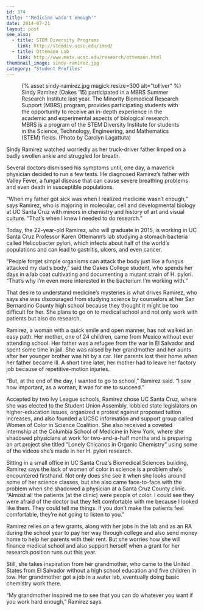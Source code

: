 ```yaml
---
id: 374
title: "'Medicine wasn't enough'"
date: 2014-07-21
layout: post
see_also:
  - title: STEM Diversity Programs
    link: http://stemdiv.ucsc.edu/imsd/
  - title: Ottemann Lab
    link: http://www.metx.ucsc.edu/research/ottemann.html
thumbnail_image: sindy-ramirez.jpg
category: "Student Profiles"
---
```

<figure class="inline-image right">
{% asset sindy-ramirez.jpg magick:resize=300 alt="tolliver" %}<figcaption>Sindy Ramirez (Oakes &#8217;15) participated in a MBRS Summer Research Institute last year. The Minority Biomedical Research Support (MBRS) program, provides participating students with the opportunity to receive an in-depth experience in the academic and experimental aspects of biological research. MBRS is a program of the STEM Diversity Institute for students in the Science, Technology, Engineering, and Mathematics (STEM) fields. (Photo by Carolyn Lagattuta)</figcaption></figure>

Sindy Ramirez watched worriedly as her truck-driver father limped on a badly swollen ankle and struggled for breath.

Several doctors dismissed his symptoms until, one day, a maverick physician decided to run a few tests. He diagnosed Ramirez&#8217;s father with Valley Fever, a fungal disease that can cause severe breathing problems and even death in susceptible populations.

&#8220;When my father got sick was when I realized medicine wasn&#8217;t enough,&#8221; says Ramirez, who is majoring in molecular, cell and developmental biology at UC Santa Cruz with minors in chemistry and history of art and visual culture. &#8220;That&#8217;s when I knew I needed to do research.&#8221;

Today, the 22-year-old Ramirez, who will graduate in 2015, is working in UC Santa Cruz Professor Karen Ottemann&#8217;s lab studying a stomach bacteria called Helicobacter pylori, which infects about half of the world&#8217;s populations and can lead to gastritis, ulcers, and even cancer.

&#8220;People forget simple organisms can attack the body just like a fungus attacked my dad&#8217;s body,&#8221; said the Oakes College student, who spends her days in a lab coat cultivating and documenting a mutant strain of H. pylori. &#8220;That&#8217;s why I&#8217;m even more interested in the bacterium I&#8217;m working with.&#8221;

That desire to understand medicine&#8217;s mysteries is what drives Ramirez, who says she was discouraged from studying science by counselors at her San Bernardino County high school because they thought it might be too difficult for her. She plans to go on to medical school and not only work with patients but also do research.

Ramirez, a woman with a quick smile and open manner, has not walked an easy path. Her mother, one of 24 children, came from Mexico without ever attending school. Her father was a refugee from the war in El Salvador and spent some time in jail. She was raised by her grandmother and her aunts after her younger brother was hit by a car. Her parents lost their home when her father became ill. A short time later, her mother had to leave her factory job because of repetitive-motion injuries.

&#8220;But, at the end of the day, I wanted to go to school,&#8221; Ramirez said. &#8220;I saw how important, as a woman, it was for me to succeed.&#8221;

Accepted by two Ivy League schools, Ramirez chose UC Santa Cruz, where she was elected to the Student Union Assembly, lobbied state legislators on higher-education issues, organized a protest against proposed tuition increases, and also founded a UCSC information and support group called Women of Color in Science Coalition. She also received a coveted internship at the Columbia School of Medicine in New York, where she shadowed physicians at work for two-and-a-half months and is preparing an art project she titled &#8220;Lonely Chicanos in Organic Chemistry&#8221; using some of the videos she&#8217;s made in her H. pylori research.

Sitting in a small office in UC Santa Cruz&#8217;s Biomedical Sciences building, Ramirez says the lack of women of color in science is a problem she&#8217;s encountered firsthand. Not only does she see it when she looks around some of her science classes, but she also came face-to-face with the problem when she shadowed a physician at a Santa Cruz County clinic. &#8220;Almost all the patients (at the clinic) were people of color. I could see they were afraid of the doctor but they felt comfortable with me because I looked like them. They could tell me things. If you don&#8217;t make the patients feel comfortable, they&#8217;re not going to listen to you.&#8221;

Ramirez relies on a few grants, along with her jobs in the lab and as an RA during the school year to pay her way through college and also send money home to help her parents with their rent. But she worries how she will finance medical school and also support herself when a grant for her research position runs out this year.

Still, she takes inspiration from her grandmother, who came to the United States from El Salvador without a high school education and five children in tow. Her grandmother got a job in a water lab, eventually doing basic chemistry work there.

&#8220;My grandmother inspired me to see that you can do whatever you want if you work hard enough,&#8221; Ramirez says.

